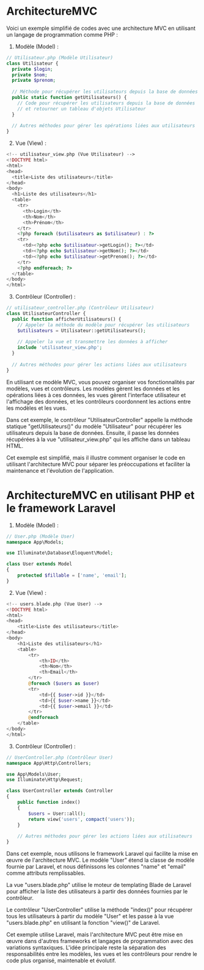 # ArchitectureMVC

Voici un exemple simplifié de codes avec une architecture MVC en utilisant un langage de programmation comme PHP :

1. Modèle (Model) :

```php
// Utilisateur.php (Modèle Utilisateur)
class Utilisateur {
  private $login;
  private $nom;
  private $prenom;
  
  // Méthode pour récupérer les utilisateurs depuis la base de données
  public static function getUtilisateurs() {
    // Code pour récupérer les utilisateurs depuis la base de données
    // et retourner un tableau d'objets Utilisateur
  }
  
  // Autres méthodes pour gérer les opérations liées aux utilisateurs
}
```

2. Vue (View) :

```php
<!-- utilisateur_view.php (Vue Utilisateur) -->
<!DOCTYPE html>
<html>
<head>
  <title>Liste des utilisateurs</title>
</head>
<body>
  <h1>Liste des utilisateurs</h1>
  <table>
    <tr>
      <th>Login</th>
      <th>Nom</th>
      <th>Prénom</th>
    </tr>
    <?php foreach ($utilisateurs as $utilisateur) : ?>
    <tr>
      <td><?php echo $utilisateur->getLogin(); ?></td>
      <td><?php echo $utilisateur->getNom(); ?></td>
      <td><?php echo $utilisateur->getPrenom(); ?></td>
    </tr>
    <?php endforeach; ?>
  </table>
</body>
</html>
```

3. Contrôleur (Controller) :

```php
// utilisateur_controller.php (Contrôleur Utilisateur)
class UtilisateurController {
  public function afficherUtilisateurs() {
    // Appeler la méthode du modèle pour récupérer les utilisateurs
    $utilisateurs = Utilisateur::getUtilisateurs();
    
    // Appeler la vue et transmettre les données à afficher
    include 'utilisateur_view.php';
  }
  
  // Autres méthodes pour gérer les actions liées aux utilisateurs
}
```

En utilisant ce modèle MVC, vous pouvez organiser vos fonctionnalités par modèles, vues et contrôleurs. Les modèles gèrent les données et les opérations liées à ces données, les vues gèrent l'interface utilisateur et l'affichage des données, et les contrôleurs coordonnent les actions entre les modèles et les vues.

Dans cet exemple, le contrôleur "UtilisateurController" appelle la méthode statique "getUtilisateurs()" du modèle "Utilisateur" pour récupérer les utilisateurs depuis la base de données. Ensuite, il passe les données récupérées à la vue "utilisateur_view.php" qui les affiche dans un tableau HTML.

Cet exemple est simplifié, mais il illustre comment organiser le code en utilisant l'architecture MVC pour séparer les préoccupations et faciliter la maintenance et l'évolution de l'application.


#  ArchitectureMVC en utilisant PHP et le framework Laravel

1. Modèle (Model) :

```php
// User.php (Modèle User)
namespace App\Models;

use Illuminate\Database\Eloquent\Model;

class User extends Model
{
    protected $fillable = ['name', 'email'];
}
```

2. Vue (View) :

```php
<!-- users.blade.php (Vue User) -->
<!DOCTYPE html>
<html>
<head>
    <title>Liste des utilisateurs</title>
</head>
<body>
    <h1>Liste des utilisateurs</h1>
    <table>
        <tr>
            <th>ID</th>
            <th>Nom</th>
            <th>Email</th>
        </tr>
        @foreach ($users as $user)
        <tr>
            <td>{{ $user->id }}</td>
            <td>{{ $user->name }}</td>
            <td>{{ $user->email }}</td>
        </tr>
        @endforeach
    </table>
</body>
</html>
```

3. Contrôleur (Controller) :

```php
// UserController.php (Contrôleur User)
namespace App\Http\Controllers;

use App\Models\User;
use Illuminate\Http\Request;

class UserController extends Controller
{
    public function index()
    {
        $users = User::all();
        return view('users', compact('users'));
    }
    
    // Autres méthodes pour gérer les actions liées aux utilisateurs
}
```

Dans cet exemple, nous utilisons le framework Laravel qui facilite la mise en œuvre de l'architecture MVC. Le modèle "User" étend la classe de modèle fournie par Laravel, et nous définissons les colonnes "name" et "email" comme attributs remplissables.

La vue "users.blade.php" utilise le moteur de templating Blade de Laravel pour afficher la liste des utilisateurs à partir des données fournies par le contrôleur.

Le contrôleur "UserController" utilise la méthode "index()" pour récupérer tous les utilisateurs à partir du modèle "User" et les passe à la vue "users.blade.php" en utilisant la fonction "view()" de Laravel.

Cet exemple utilise Laravel, mais l'architecture MVC peut être mise en œuvre dans d'autres frameworks et langages de programmation avec des variations syntaxiques. L'idée principale reste la séparation des responsabilités entre les modèles, les vues et les contrôleurs pour rendre le code plus organisé, maintenable et évolutif.
